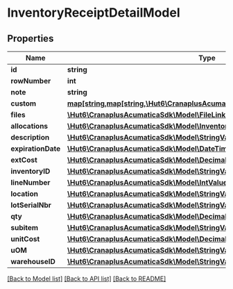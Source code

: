 # InventoryReceiptDetailModel

## Properties
Name | Type | Description | Notes
------------ | ------------- | ------------- | -------------
**id** | **string** |  | [optional] 
**rowNumber** | **int** |  | [optional] 
**note** | **string** |  | [optional] 
**custom** | [**map[string,map[string,\Hut6\CranaplusAcumaticaSdk\Model\CustomFieldModel]]**](map.md) |  | [optional] 
**files** | [**\Hut6\CranaplusAcumaticaSdk\Model\FileLinkModel[]**](FileLinkModel.md) |  | [optional] 
**allocations** | [**\Hut6\CranaplusAcumaticaSdk\Model\InventoryReceiptDetailAllocationModel[]**](InventoryReceiptDetailAllocationModel.md) |  | [optional] 
**description** | [**\Hut6\CranaplusAcumaticaSdk\Model\StringValueModel**](StringValueModel.md) |  | [optional] 
**expirationDate** | [**\Hut6\CranaplusAcumaticaSdk\Model\DateTimeValueModel**](DateTimeValueModel.md) |  | [optional] 
**extCost** | [**\Hut6\CranaplusAcumaticaSdk\Model\DecimalValueModel**](DecimalValueModel.md) |  | [optional] 
**inventoryID** | [**\Hut6\CranaplusAcumaticaSdk\Model\StringValueModel**](StringValueModel.md) |  | [optional] 
**lineNumber** | [**\Hut6\CranaplusAcumaticaSdk\Model\IntValueModel**](IntValueModel.md) |  | [optional] 
**location** | [**\Hut6\CranaplusAcumaticaSdk\Model\StringValueModel**](StringValueModel.md) |  | [optional] 
**lotSerialNbr** | [**\Hut6\CranaplusAcumaticaSdk\Model\StringValueModel**](StringValueModel.md) |  | [optional] 
**qty** | [**\Hut6\CranaplusAcumaticaSdk\Model\DecimalValueModel**](DecimalValueModel.md) |  | [optional] 
**subitem** | [**\Hut6\CranaplusAcumaticaSdk\Model\StringValueModel**](StringValueModel.md) |  | [optional] 
**unitCost** | [**\Hut6\CranaplusAcumaticaSdk\Model\DecimalValueModel**](DecimalValueModel.md) |  | [optional] 
**uOM** | [**\Hut6\CranaplusAcumaticaSdk\Model\StringValueModel**](StringValueModel.md) |  | [optional] 
**warehouseID** | [**\Hut6\CranaplusAcumaticaSdk\Model\StringValueModel**](StringValueModel.md) |  | [optional] 

[[Back to Model list]](../README.md#documentation-for-models) [[Back to API list]](../README.md#documentation-for-api-endpoints) [[Back to README]](../README.md)


